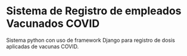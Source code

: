 # Sistema de Registro de empleados Vacunados COVID
Sistema python con uso de framework Django para registro de dosis aplicadas de vacunas COVID.
